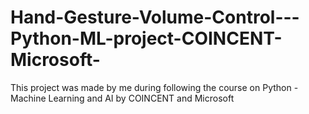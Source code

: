 # Hand-Gesture-Volume-Control---Python-ML-project-COINCENT-Microsoft-
This project was made by me during following the course on Python - Machine Learning and AI by COINCENT and Microsoft
